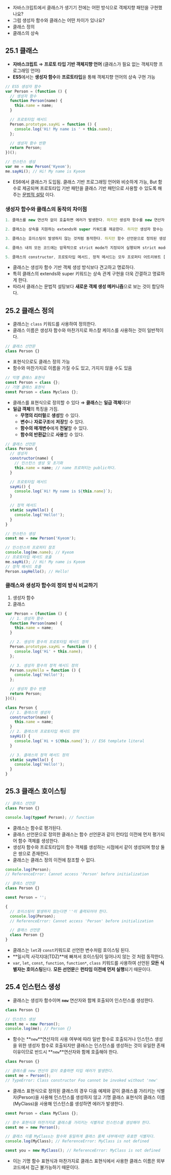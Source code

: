 - 자바스크립트에서 클래스가 생기기 전에는 어떤 방식으로 객체지향 패턴을 구현했나요?
- 그럼 생성자 함수와 클래스는 어떤 차이가 있나요?
- 클래스 정의
- 클래스의 상속

## 25.1 클래스

- **자바스크립트** ⇒ **프로토 타입 기반 객체지향 언어** (클래스가 필요 없는 객체지향 프로그래밍 언어)
- **ES5**에서는 **생성자 함수**와 **프로토타입**을 통해 객체지향 언어의 상속 구현 가능

```jsx
// ES5 생성자 함수
var Person = (function () {
  // 생성자 함수
  function Person(name) {
    this.name = name;
  }

  // 프로토타입 메서드
  Person.prototype.sayHi = function () {
    console.log('Hi! My name is ' + this.name);
  };

  // 생성자 함수 반환
  return Person;
})();

// 인스턴스 생성
var me = new Person('Kyeom');
me.sayHi(); // Hi! My name is Kyeom
```

- ES6에서 클래스가 도입됨. 클래스 기반 프로그래밍 언어와 비슷하게 가능, But 함수로 제공되며 프로토타입 기반 패턴을 클래스 기반 패턴으로 사용할 수 있도록 해주는 [문법적 설탕](https://dkje.github.io/2020/09/02/SyntaxSugar/) 이다.

### 생성자 함수와 클래스의 동작의 차이점

```jsx
1. 클래스를 new 연산자 없이 호출하면 에러가 발생한다. 하지만 생성자 함수를 new 연산자 없이 호출하면 일반 함수로서 호출된다.

2. 클래스는 상속을 지원하는 extends와 super 키워드를 제공한다. 하지만 생성자 함수는 extends와 super 키워드를 지원하지 않는다.

3. 클래스는 호이스팅이 발생하지 않는 것처럼 동작한다. 하지만 함수 선언문으로 정의된 생성자 함수는 함수 호이스팅이, 함수 표현식으로 정의한 생성자 함수는 변수 호이스팅이 발생한다.

4. 클래스 내의 모든 코드에는 암묵적으로 strict mode가 지정되어 실행되며 strict mode를 해제할 수 없다. 하지만 생성자 함수는 암묵적으로 strict mode가 지정되지 않는다.

5. 클래스의 constructor, 프로토타입 메서드, 정적 메서드는 모두 프로퍼티 어트리뷰트 [[Enumerable]]의 값이 false다. 다시 말해, 열거되지 않는다.
```

- 클래스는 생성자 함수 기반 객체 생성 방식보다 견고하고 명료하다.
- 특히 클래스의 extends와 super 키워드는 상속 관계 구현을 더욱 간결하고 명료하게 한다.
- 따라서 클래스는 문법적 설탕보다 **새로운 객체 생성 메커니즘**으로 보는 것이 합당하다.

## 25.2 클래스 정의

- 클래스는 `class` 키워드를 사용하여 정의한다.
- 클래스 이름은 생성자 함수와 마찬가지로 파스칼 케이스를 사용하는 것이 일반적이다.

```jsx
// 클래스 선언문
class Person {}
```

- 표현식으로도 클래스 정의 가능
- 함수와 마찬가지로 이름을 가질 수도 있고, 가지지 않을 수도 있음

```jsx
// 익명 클래스 표현식
const Person = class {};
// 기명 클래스 표현식
const Person = class Myclass {};
```

- 클래스를 표현식으로 정의할 수 있다 ⇒ **클래스**는 **일급 객체**이다!
- **일급 객체**의 특징을 가짐.
  - **무명의 리터럴**로 **생성**할 수 있다.
  - **변수**나 **자료구조**에 **저장**할 수 있다.
  - **함수의 매개변수**에게 **전달**할 수 있다.
  - **함수의 반환값**으로 **사용**할 수 있다.

```jsx
// 클래스 선언문
class Person {
  // 생성자
  constructor(name) {
    // 인스턴스 생성 및 초기화
    this.name = name; // name 프로퍼티는 public하다.
  }

  // 프로토타입 메서드
  sayHi() {
    console.log(`Hi! My name is ${this.name}`);
  }

  // 정적 메서드
  static sayHello() {
    console.log('Hello!');
  }
}

// 인스턴스 생성
const me = new Person('Kyeom');

// 인스턴스의 프로퍼티 참조
console.log(me.name); // Kyeom
// 프로토타입 메서드 호출
me.sayHi(); // Hi! My name is Kyeom
// 정적 메서드 호출
Person.sayHello(); // Hello!
```

### 클래스와 생성자 함수의 정의 방식 비교하기

1. 생성자 함수
1. 클래스

```jsx
var Person = (function () {
  // 1. 생성자 함수
  function Person(name) {
    this.name = name;
  }

  // 2. 생성자 함수의 프로토타입 메서드 정의
  Person.prototype.sayHi = function () {
    console.log('Hi' + this.name);
  };

  // 3. 생성자 함수의 정적 메서드 정의
  Person.sayHello = function () {
    console.log('Hello!');
  };

  // 생성자 함수 반환
  return Person;
})();
```

```jsx
class Person {
  // 1. 클래스의 생성자
  constructor(name) {
    this.name = name;
  }
  // 2. 클래스의 프로토타입 메서드 정의
  sayHi() {
    console.log(`Hi + ${this.name}`); // ES6 template literal
  }

  // 3. 클래스의 정적 메서드 정의
  static sayHello() {
    console.log('Hello!');
  }
}
```

## 25.3 클래스 호이스팅

```jsx
// 클래스 선언문
class Person {}

console.log(typeof Person); // function
```

- 클래스는 함수로 평가된다.
- 클래스 선언문으로 정의한 클래스는 함수 선언문과 같이 런타임 이전에 먼저 평가되어 함수 객체를 생성한다.
- 생성자 함수와 프로토타입이 함수 객체를 생성하는 시점에서 같이 생성되며 항상 둘은 쌍으로 존재한다.
- 클래스는 클래스 정의 이전에 참조할 수 없다.

```jsx
console.log(Person);
// ReferenceError: Cannot access 'Person' before initialization

// 클래스 선언문
class Person {}
```

```jsx
const Person = '';

{
  // 호이스팅이 발생하지 않는다면 ''이 출력되어야 한다.
  console.log(Person);
  // ReferenceError: Cannot access 'Person' before initialization

  // 클래스 선언문
  class Person {}
}
```

- 클래스는 `let`과 `const`키워드로 선언한 변수처럼 호이스팅 된다.
- **일시적 사각지대(TDZ)**에 빠져서 호이스팅이 일어나지 않는 것 처럼 동작한다.
- `var`, `let`, `const`, `function`, `function*`, `class` 키워드를 사용하여 선언된 **모든 식별자는 호이스팅**된다. **모든 선언문**은 **런타임 이전에 먼저 실행**되기 때문이다.

## 25.4 인스턴스 생성

- 클래스는 생성자 함수이며 **`new`** 연산자와 함께 호출되어 인스턴스를 생성한다.

```jsx
class Person {}

// 인스턴스 생성
const me = new Person();
console.log(me); // Person {}
```

- 함수는 **`new`**연산자의 사용 여부에 따라 일반 함수로 호출되거나 인스턴스 생성을 위한 생성자 함수로 호출되지만 클래스는 인스턴스를 생성하는 것이 유일한 존재 이유이므로 반드시 **`new`**연산자와 함께 호출해야 한다.

```jsx
class Person {}

// 클래스를 new 연산자 없이 호출하면 타입 에러가 발생한다.
const me = Person();
// TypeError: Class constructor Foo cannot be invoked without 'new'
```

- 클래스 표현식으로 정의된 클래스의 경우 다음 예제와 같이 클래스를 가리키는 식별자(Person)을 사용해 인스턴스를 생성하지 않고 기명 클래스 표현식의 클래스 이름(MyClass)을 사용해 인스턴스를 생성하면 에러가 발생한다.

```jsx
const Person = class MyClass {};

// 함수 표현식과 마찬가지로 클래스를 가리키는 식별자로 인스턴스를 생성해야 한다.
const me = new Person();

// 클래스 이름 MyClass는 함수와 동일하게 클래스 몸체 내부에서만 유효한 식별자다.
console.log(MyClass); // ReferenceError: MyClass is not defined

const you = new MyClass(); // ReferenceError: MyClass is not defined
```

- 이는 기명 함수 표현식과 마찬가지로 클래스 표현식에서 사용한 클래스 이름은 외부 코드에서 접근 불가능하기 때문이다.

